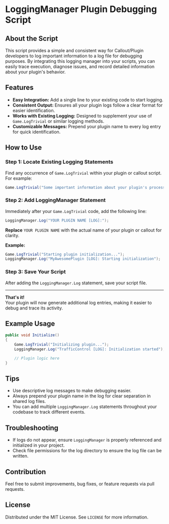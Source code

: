 # LoggingManager Plugin Debugging Script

## About the Script

This script provides a simple and consistent way for Callout/Plugin developers to log important information to a log file for debugging purposes. By integrating this logging manager into your scripts, you can easily trace execution, diagnose issues, and record detailed information about your plugin's behavior.

## Features

- **Easy Integration:** Add a single line to your existing code to start logging.
- **Consistent Output:** Ensures all your plugin logs follow a clear format for easier identification.
- **Works with Existing Logging:** Designed to supplement your use of `Game.LogTrivial` or similar logging methods.
- **Customizable Messages:** Prepend your plugin name to every log entry for quick identification.

## How to Use

### Step 1: Locate Existing Logging Statements

Find any occurrence of `Game.LogTrivial` within your plugin or callout script. For example:

```csharp
Game.LogTrivial("Some important information about your plugin's process.");
```

### Step 2: Add LoggingManager Statement

Immediately after your `Game.LogTrivial` code, add the following line:

```csharp
LoggingManager.Log("YOUR PLUGIN NAME [LOG]:");
```

**Replace** `YOUR PLUGIN NAME` with the actual name of your plugin or callout for clarity.

**Example:**

```csharp
Game.LogTrivial("Starting plugin initialization...");
LoggingManager.Log("MyAwesomePlugin [LOG]: Starting initialization");
```

### Step 3: Save Your Script

After adding the `LoggingManager.Log` statement, save your script file.

---

**That's it!**  
Your plugin will now generate additional log entries, making it easier to debug and trace its activity.

## Example Usage

```csharp
public void Initialize()
{
    Game.LogTrivial("Initializing plugin...");
    LoggingManager.Log("TrafficControl [LOG]: Initialization started");

    // Plugin logic here
}
```

## Tips

- Use descriptive log messages to make debugging easier.
- Always prepend your plugin name in the log for clear separation in shared log files.
- You can add multiple `LoggingManager.Log` statements throughout your codebase to track different events.

## Troubleshooting

- If logs do not appear, ensure `LoggingManager` is properly referenced and initialized in your project.
- Check file permissions for the log directory to ensure the log file can be written.

## Contribution

Feel free to submit improvements, bug fixes, or feature requests via pull requests.

## License

Distributed under the MIT License. See `LICENSE` for more information.
